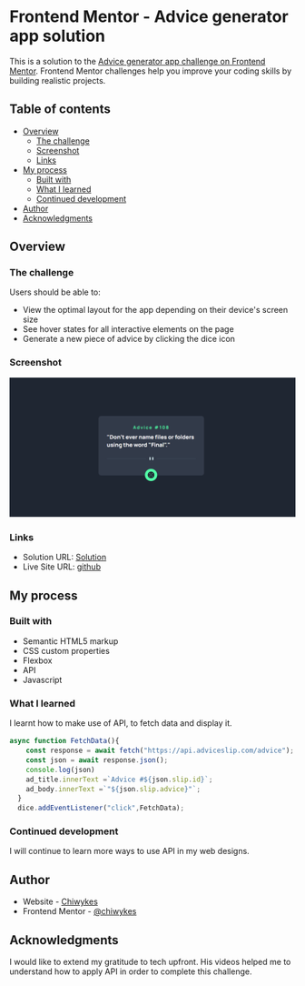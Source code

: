 # Frontend Mentor - Advice generator app solution

This is a solution to the [Advice generator app challenge on Frontend Mentor](https://www.frontendmentor.io/challenges/advice-generator-app-QdUG-13db). Frontend Mentor challenges help you improve your coding skills by building realistic projects.

## Table of contents

- [Overview](#overview)
  - [The challenge](#the-challenge)
  - [Screenshot](#screenshot)
  - [Links](#links)
- [My process](#my-process)
  - [Built with](#built-with)
  - [What I learned](#what-i-learned)
  - [Continued development](#continued-development)
- [Author](#author)
- [Acknowledgments](#acknowledgments)



## Overview

### The challenge

Users should be able to:

- View the optimal layout for the app depending on their device's screen size
- See hover states for all interactive elements on the page
- Generate a new piece of advice by clicking the dice icon

### Screenshot

![](./advice_generator.png)



### Links

- Solution URL: [Solution](index.html)
- Live Site URL: [github](https://chiwykes.github.io/Advice-Generator/)

## My process

### Built with

- Semantic HTML5 markup
- CSS custom properties
- Flexbox
- API
- Javascript


### What I learned

I learnt how to make use of API, to fetch data and display it.

```js
async function FetchData(){
    const response = await fetch("https://api.adviceslip.com/advice");
    const json = await response.json();
    console.log(json)
    ad_title.innerText =`Advice #${json.slip.id}`;
    ad_body.innerText =`"${json.slip.advice}"`;
  }
  dice.addEventListener("click",FetchData);
```


### Continued development

I will continue to learn more ways to use API in my web designs.



## Author

- Website - [Chiwykes](https://chiwykes.github.io/Advice-Generator/)
- Frontend Mentor - [@chiwykes](https://www.frontendmentor.io/profile/chiwykes)




## Acknowledgments

I would like to extend my gratitude to tech upfront. His videos helped me to understand how to apply API in order to complete this challenge.
